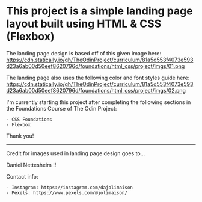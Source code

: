 # This project is a simple landing page layout built using HTML & CSS (Flexbox) 

The landing page design is based off of this given image here: https://cdn.statically.io/gh/TheOdinProject/curriculum/81a5d553f4073e593d23a6ab00d50eef8620796d/foundations/html_css/project/imgs/01.png 

The landing page also uses the following color and font styles guide here: https://cdn.statically.io/gh/TheOdinProject/curriculum/81a5d553f4073e593d23a6ab00d50eef8620796d/foundations/html_css/project/imgs/02.png

I'm currently starting this project after completing the following sections 
in the Foundations Course of The Odin Project: 

    - CSS Foundations 
    - Flexbox 
    
Thank you!

-----------

Credit for images used in landing page design goes to...

Daniel Nettesheim !!

Contact info:

    - Instagram: https://instagram.com/dajolimaison
    - Pexels: https://www.pexels.com/@jolimaison/
